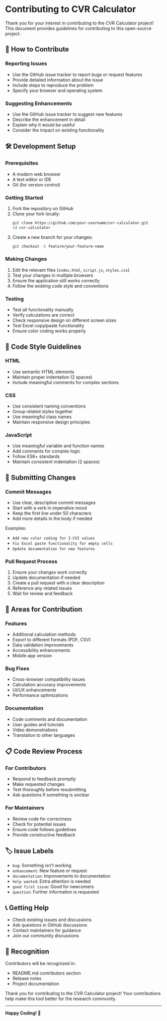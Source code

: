 # Contributing to CVR Calculator

Thank you for your interest in contributing to the CVR Calculator project! This document provides guidelines for contributing to this open-source project.

## 🤝 How to Contribute

### Reporting Issues
- Use the GitHub issue tracker to report bugs or request features
- Provide detailed information about the issue
- Include steps to reproduce the problem
- Specify your browser and operating system

### Suggesting Enhancements
- Use the GitHub issue tracker to suggest new features
- Describe the enhancement in detail
- Explain why it would be useful
- Consider the impact on existing functionality

## 🛠️ Development Setup

### Prerequisites
- A modern web browser
- A text editor or IDE
- Git (for version control)

### Getting Started
1. Fork the repository on GitHub
2. Clone your fork locally:
   ```bash
   git clone https://github.com/your-username/cvr-calculator.git
   cd cvr-calculator
   ```
3. Create a new branch for your changes:
   ```bash
   git checkout -b feature/your-feature-name
   ```

### Making Changes
1. Edit the relevant files (`index.html`, `script.js`, `styles.css`)
2. Test your changes in multiple browsers
3. Ensure the application still works correctly
4. Follow the existing code style and conventions

### Testing
- Test all functionality manually
- Verify calculations are correct
- Check responsive design on different screen sizes
- Test Excel copy/paste functionality
- Ensure color coding works properly

## 📝 Code Style Guidelines

### HTML
- Use semantic HTML elements
- Maintain proper indentation (2 spaces)
- Include meaningful comments for complex sections

### CSS
- Use consistent naming conventions
- Group related styles together
- Use meaningful class names
- Maintain responsive design principles

### JavaScript
- Use meaningful variable and function names
- Add comments for complex logic
- Follow ES6+ standards
- Maintain consistent indentation (2 spaces)

## 🚀 Submitting Changes

### Commit Messages
- Use clear, descriptive commit messages
- Start with a verb in imperative mood
- Keep the first line under 50 characters
- Add more details in the body if needed

Examples:
- `Add new color coding for I-CVI values`
- `Fix Excel paste functionality for empty cells`
- `Update documentation for new features`

### Pull Request Process
1. Ensure your changes work correctly
2. Update documentation if needed
3. Create a pull request with a clear description
4. Reference any related issues
5. Wait for review and feedback

## 🎯 Areas for Contribution

### Features
- Additional calculation methods
- Export to different formats (PDF, CSV)
- Data validation improvements
- Accessibility enhancements
- Mobile app version

### Bug Fixes
- Cross-browser compatibility issues
- Calculation accuracy improvements
- UI/UX enhancements
- Performance optimizations

### Documentation
- Code comments and documentation
- User guides and tutorials
- Video demonstrations
- Translation to other languages

## 📋 Code Review Process

### For Contributors
- Respond to feedback promptly
- Make requested changes
- Test thoroughly before resubmitting
- Ask questions if something is unclear

### For Maintainers
- Review code for correctness
- Check for potential issues
- Ensure code follows guidelines
- Provide constructive feedback

## 🏷️ Issue Labels

- `bug`: Something isn't working
- `enhancement`: New feature or request
- `documentation`: Improvements to documentation
- `help wanted`: Extra attention is needed
- `good first issue`: Good for newcomers
- `question`: Further information is requested

## 📞 Getting Help

- Check existing issues and discussions
- Ask questions in GitHub discussions
- Contact maintainers for guidance
- Join our community discussions

## 🎉 Recognition

Contributors will be recognized in:
- README.md contributors section
- Release notes
- Project documentation

Thank you for contributing to the CVR Calculator project! Your contributions help make this tool better for the research community.

---

**Happy Coding! 🚀**
